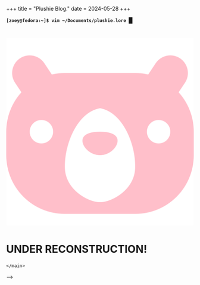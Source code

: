 +++
title = "Plushie Blog."
date = 2024-05-28
+++

<div class="catHeader">
<p><b><code class="code" aria-hidden="true">[zoey@fedora:~]$ vim ~/Documents/plushie.lore </code><span class="cursor">█</span></b></p>
</div>

  
<h1 class="categoryHeader"> <img src="/myarticles_zola/static/img/Plushies/bear-symbolic.png " alt="Plushies" class="categoryHeaderIcon">  </h1>
<h1>UNDER RECONSTRUCTION!</h1>

<!-- <!DOCTYPE html>
<html>
  <head>
    <meta name="view-transition" content="same-origin"/>
    <meta charset="UTF-8">
    <meta name="viewport" content="width=device-width, initial-scale=1.0">
    <title>The web site of zoeytheratspage</title>
    <script src="https://code.jquery.com/jquery-1.10.2.js"></script>
    <script type="text/javascript" src="/navBar/navBar.js"></script>
    <link href="/css/style.css" rel="stylesheet" type="text/css" media="all">
    <link href="/css/plushie.css" rel="stylesheet" type="text/css" media="all">
  </head>
  <body>
    <div id="navBar"></div>
    <main>
      <div class="catHeader">
        <p><b><code class="code" aria-hidden="true">[zoey@fedora:~]$ vim ~/Documents/plushie.lore </code><span class="cursor">█</span></b></p>
      </div>
  
      <h1 class="categoryHeader"> <img src="/myarticles_zola/static/img/Plushies/bear-symbolic.png " alt="Plushies" class="categoryHeaderIcon"> All my plushies ^.^ </h1>
      <h1>UNDER RECONSTRUCTION!</h1>
      <!-- <div class="animal">
        <h5 class="categoryHeaderH5">  Fernando The Dinosaur :3  </h5>
        <div class="animalContentContainerLeft animalContentContainer">
          <img src="/myarticles_zola/static/img/Plushies/Fernando.jpeg" class="plushieImgVerical">
          <div> 
            <p> <b>Date Of Adoption:</b> 29/08/23</p>
            <b> ABOUT:</b><p> Little Dinosaur, who seems to always be celebrating something given his horn looks like a party hat. Brain damage is not out the quesition with this goober.</p>
            <b> LIKES: </b>
            <ul>  
              <li> KDE Plasma and Konqi. </li>
              <li> Lettuce. </li>
              <li> Playing the Saxaphone. </li>
            </ul>
            <b> DISLIKES: </b>
            <ul>
              <li> Freddy Five Bear. </li>
              <li> People pressing in his horn. </li>
              <li> The French. </li>
            </ul>
            <p> <b> FAVOURITE GENDER: </b> Triceratops. </p>
          </div>
        </div>
      </div>

      <div class="animal">
        <h5 class="categoryHeaderH5">  Kevin The Round Fuck. </h5>
        <div class="animalContentContainerRight animalContentContainer">
          <div> 
            <p> <b>Date Of Adoption:</b> 13/02/23</p>
            <b> ABOUT:</b><p> Not sure what kind of creature they are, but they are extremely rotund and heavy. Pretty easy-going, but can be used as a weapon in a pinch. </p> <p> Convicted Felon For: Tax Evasion, Class A Illicit Drug Abuse, Battery and Assult, War Crimes In Yugoslavia, Shitting The Bed. </p>
            <b> LIKES: </b>
            <ul>  
              <li> Watermelon.</li>
              <li> Being used as a football. </li>
              <li> Cocaine. </li>
            </ul>
            <b> DISLIKES: </b>
            <ul>
              <li> Mangos. </li>
              <li> Bill Clinton. </li>
              <li> FreeBSD. </li>
            </ul>
            <p> <b> FAVOURITE MEAL: </b> Depeche Mode. </p>
          </div>
          <img src="/myarticles_zola/static/img/Plushies/Kevin.jpeg" class="plushieImgVerical">  
        </div>
      </div>

      <div class="animal">
        <h5 class="categoryHeaderH5">  Sharky The Blåhaj :3 </h5>
        <div class="animalContentContainerLeftVertical animalContentContainer">
          <img src="/myarticles_zola/static/img/Plushies/Sharky.jpeg" class="plushieImgHorizontal">
          <div> 
            <p> <b>Date Of Adoption:</b> 29/09/21</p>
            <b> ABOUT:</b><p> Trans sharky :3. He sits on my desk with me and acts as emotional support while im programming, and other related trans girl activities.</p>
            <b> LIKES: </b>
            <ul>  
              <li> Being spun in a washing machine.</li>
              <li> Snuggles.</li>
              <li> Hatsune Miku.</li>
            </ul>
            <b> DISLIKES: </b>
            <ul>
              <li> Furniture. </li>
              <li> Swedish meatballs. </li>
              <li> Anything related to IKEA really. </li>
            </ul>
            <p> <b> FAVOURITE COLOUR: </b> Trans Flag. </p>
          </div>
        </div>
      </div>

      <div class="animal">
        <h5 class="categoryHeaderH5">  Nazrin the Rat :3</h5>
        <div class="animalContentContainerRight animalContentContainer">
          <div> 
            <p> <b>Date Of Adoption:</b> 10/02/24</p>
            <b> ABOUT:</b><p> My smallest plushie but certainly not the least cute. I love my tiny little Norweigan rat companion, very fluffy and snugglable :3</p>
            <b> LIKES: </b>
            <ul>  
              <li> Cheese boards.</li>
              <li> Touhou.</li>
              <li> Chasing their own tail.</li>
            </ul>
            <b> DISLIKES: </b>
            <ul>
              <li> New yorkers. </li>
              <li> Rat traps. </li>
              <li> Organized religion.</li>
            </ul>
            <p> <b> FAVOURITE POKEMON: </b> Shadow The Hedgehog. </p>
          </div>
          <img src="/myarticles_zola/static/img/Plushies/Rar.jpeg" class="plushieImgVerical">
        </div>
      </div>

      <div class="animal">
        <h5 class="categoryHeaderH5">  Xenia The Fop :3</h5>
        <div class="animalContentContainerLeft animalContentContainer">
          <img src="/myarticles_zola/static/img/Plushies/Xenia.jpeg" class="plushieImgVerical">
          <div> 
            <p> <b>Date Of Adoption:</b> 10/02/24</p>
            <b> ABOUT:</b><p> A large fox (Scientific name: Fop Foxus) and named after the <a href="https://www.youtube.com/watch?v=0b4eW1KAuWE" target="_blank">rejected Linux mascot of the same name</a> they are a very floofy and friendly fox, but unfortunately I still have yet to figure out what they say.</a></a></p>
            <b> LIKES: </b>
            <ul>  
              <li> Orange soda.</li>
              <li> Chewing up shoes.</li>
              <li> Nose boops.</li>
            </ul>
            <b> DISLIKES: </b>
            <ul>
              <li> Fennec Foxes.</li>
              <li> The CIA.</li>
              <li> Kevin.</li>
            </ul>
            <p> <b> FAVOURITE SONG: </b> Nintendo Switch.</p>
          </div>
        </div>
      </div>

      <div class="animal">
        <h5 class="categoryHeaderH5">  Xenia The Fop Jr :3</h5>
        <div class="animalContentContainerRightVertical animalContentContainer">
          <div> 
            <p> <b>Date Of Adoption:</b> 28/06/22</p>
            <b> ABOUT:</b><p> Strangely I've had Xenia JR for longer than Xenia herself, but regardless, they are both equally as adorable and boopable fops. She is often seen hanging on top of different screens, owing to her small size making it easy to carry her anywhere.</p>
            <b> LIKES: </b>
            <ul>  
              <li> 50 Cent.</li>
              <li> Licking car batteries.</li>
              <li> Also nose boops.</li>
            </ul>
            <b> DISLIKES: </b>
            <ul>
              <li> Micheal Jackson.</li>
              <li> Italians.</li>
              <li> Gordan Ramsay.</li>
            </ul>
            <p> <b> FAVOURITE FUN FACT: </b> Those that call it soccer instead of football will not enter the pearly gates of heaven. </p>
          </div>  
          <img src="/myarticles_zola/static/img/Plushies/Xenia JR.jpeg" class="plushieImgHorizontal  ">
        </div>
      </div> -->
    </main>
  </body>
  <script type="text/javascript" src="/navBar/footer.js"></script>
  <div id="myfooter"></div>
</html> -->
